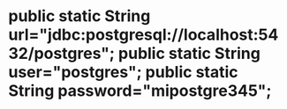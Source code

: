 # public static String  url="jdbc:postgresql://localhost:5432/postgres"; public static String user="postgres"; public static String password="mipostgre345";